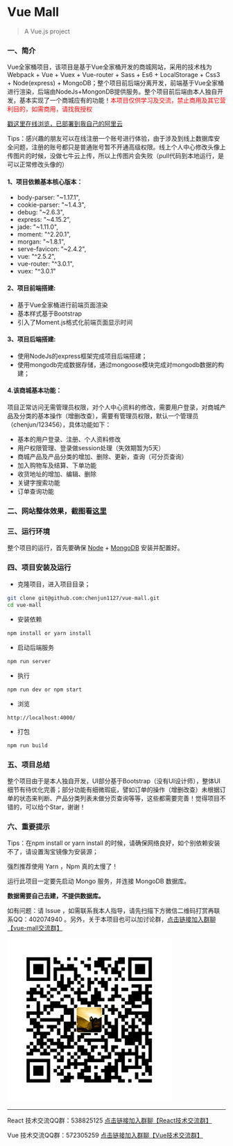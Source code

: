 # Vue Mall

> A Vue.js project 

### 一、简介
Vue全家桶项目，该项目是基于Vue全家桶开发的商城网站，采用的技术栈为 Webpack + Vue + Vuex + Vue-router + Sass + Es6 + LocalStorage + Css3 + Node(express) + MongoDB；整个项目前后端分离开发，前端基于Vue全家桶进行渲染，后端由NodeJs+MongonDB提供服务。整个项目前后端由本人独自开发，基本实现了一个商城应有的功能！<font color=red>本项目仅供学习及交流，禁止商用及其它营利目的，如需商用，请找我授权</font>

[戳这里在线浏览，已部署到我自己的阿里云](http://119.23.63.181/#/)


Tips：感兴趣的朋友可以在线注册一个账号进行体验，由于涉及到线上数据库安全问题，注册的账号都只是普通账号暂不开通高级权限。线上个人中心修改头像上传图片的时候，没做七牛云上传，所以上传图片会失败（pull代码到本地运行，是可以正常修改头像的）

#### 1、项目依赖基本核心版本：
* body-parser: "~1.17.1",
* cookie-parser: "~1.4.3",
* debug: "~2.6.3",
* express: "~4.15.2",
* jade: "~1.11.0",
* moment: "^2.20.1",
* morgan: "~1.8.1",
* serve-favicon: "~2.4.2",
* vue: "^2.5.2",
* vue-router: "^3.0.1",
* vuex: "^3.0.1"

#### 2、项目前端搭建:
* 基于Vue全家桶进行前端页面渲染
* 基本样式基于Bootstrap
* 引入了Moment.js格式化前端页面显示时间

#### 3、项目后端搭建:
* 使用NodeJs的express框架完成项目后端搭建；
* 使用mongodb完成数据存储，通过mongoose模块完成对mongodb数据的构建；


#### 4.该商城基本功能：
项目正常访问无需管理员权限，对个人中心资料的修改，需要用户登录，对商城产品及分类的基本操作（增删改查），需要有管理员权限，默认一个管理员（chenjun/123456），具体功能如下：
* 基本的用户登录、注册、个人资料修改
* 用户权限管理、登录做session处理（失效期暂为5天）
* 商城产品及产品分类的增加、删除、更新，查询（可分页查询）
* 加入购物车及结算、下单功能
* 收货地址的增加、编辑、删除
* 关键字搜索功能
* 订单查询功能

### 二、网站整体效果，截图看[这里](https://github.com/chenjun1127/vue-mall/blob/master/images.md)

### 三、运行环境
整个项目的运行，首先要确保 [Node](https://nodejs.org/zh-cn/) + [MongoDB](https://www.mongodb.org/downloads#production) 安装并配置好。

### 四、项目安装及运行

* 克隆项目，进入项目目录；
```bash
git clone git@github.com:chenjun1127/vue-mall.git
cd vue-mall
```
* 安装依赖
```bash
npm install or yarn install
```
* 启动后端服务
```bash
npm run server
```

* 执行
``` bash
npm run dev or npm start
```
* 浏览
```
http://localhost:4000/
```

* 打包
``` bash
npm run build
```

### 五、项目总结
整个项目由于是本人独自开发，UI部分基于Bootstrap（没有UI设计师），整体UI细节有待优化完善；部分功能有细微瑕疵，譬如订单的操作（增删改查）未根据订单的状态来判断、产品分类列表未做分页查询等等，这些都需要完善！觉得项目不错的，可以给个Star，谢谢！ 

### 六、重要提示
Tips：在npm install or yarn install 的时候，请确保网络良好，如个别依赖安装不了，请设置淘宝镜像为安装源；

强烈推荐使用 Yarn ，Npm 真的太慢了！

运行此项目一定要先启动 Mongo 服务，并连接 MongoDB 数据库。

<b>数据需要自己去建，不提供数据库。</b>

如有问题：请 Issue ，如需联系我本人指导，请先扫描下方微信二维码打赏再联系QQ：402074940 。另外，关于本项目也可以加讨论群，[点击链接加入群聊【vue-mall交流群】](https://jq.qq.com/?_wv=1027&k=5JMOpEx)

![微信](/QR-code/weixin.png)

***
React 技术交流QQ群：538825125 [点击链接加入群聊【React技术交流群】](https://jq.qq.com/?_wv=1027&k=5mMdA6K)

Vue   技术交流QQ群：572305259 [点击链接加入群聊【Vue技术交流群】](https://jq.qq.com/?_wv=1027&k=56wOWOv)

